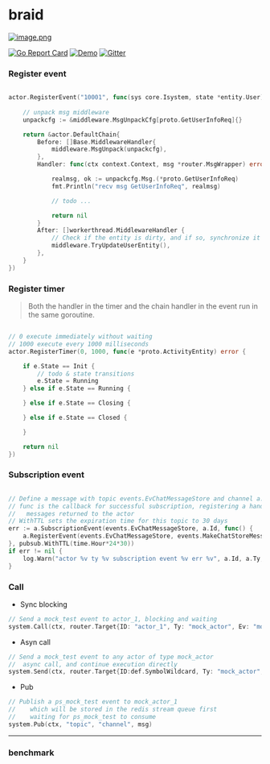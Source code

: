 # braid
> 

[![image.png](https://i.postimg.cc/3xNDLTwR/image.png)](https://postimg.cc/ts0TT8WQ)

[![Go Report Card](https://goreportcard.com/badge/github.com/pojol/braid?style=flat-square)](https://goreportcard.com/report/github.com/pojol/braid)
[![Demo](https://img.shields.io/badge/demo-braid--demo-brightgreen?style=flat-square)](https://github.com/pojol/braid-demo)
[![Gitter](https://img.shields.io/gitter/room/braid/community?color=blue?style=flat-square)](https://app.gitter.im/#/room/#braid:gitter.im)


### Register event
```go

actor.RegisterEvent("10001", func(sys core.Isystem, state *entity.User) *actor.DefaultChain {
    
    // unpack msg middleware
    unpackcfg := &middleware.MsgUnpackCfg[proto.GetUserInfoReq]{}

    return &actor.DefaultChain{
        Before: []Base.MiddlewareHandler{
            middleware.MsgUnpack(unpackcfg),
        },
        Handler: func(ctx context.Context, msg *router.MsgWrapper) error {

            realmsg, ok := unpackcfg.Msg.(*proto.GetUserInfoReq)
            fmt.Println("recv msg GetUserInfoReq", realmsg)

            // todo ...

            return nil
        }
        After: []workerthread.MiddlewareHandler {
            // Check if the entity is dirty, and if so, synchronize it to the cache
            middleware.TryUpdateUserEntity(),
        },
    }
})
```

### Register timer
> Both the handler in the timer and the chain handler in the event run in the same goroutine.
```go

// 0 execute immediately without waiting
// 1000 execute every 1000 milliseconds
actor.RegisterTimer(0, 1000, func(e *proto.ActivityEntity) error {

    if e.State == Init {
        // todo & state transitions
        e.State = Running
    } else if e.State == Running {

    } else if e.State == Closing {

    } else if e.State == Closed {

    }

    return nil
})

```

### Subscription event
```go

// Define a message with topic events.EvChatMessageStore and channel a.Id (self)
// func is the callback for successful subscription, registering a handler function for
//   messages returned to the actor
// WithTTL sets the expiration time for this topic to 30 days
err := a.SubscriptionEvent(events.EvChatMessageStore, a.Id, func() {
    a.RegisterEvent(events.EvChatMessageStore, events.MakeChatStoreMessage(a.Sys, a.state))
}, pubsub.WithTTL(time.Hour*24*30))
if err != nil {
    log.Warn("actor %v ty %v subscription event %v err %v", a.Id, a.Ty, events.EvChatMessageStore, err.Error())
}
```

### Call
* Sync blocking
```go
// Send a mock_test event to actor_1, blocking and waiting
system.Call(ctx, router.Target{ID: "actor_1", Ty: "mock_actor", Ev: "mock_test"}, nil)
```

* Asyn call
```go
// Send a mock_test event to any actor of type mock_actor
//  async call, and continue execution directly
system.Send(ctx, router.Target{ID:def.SymbolWildcard, Ty: "mock_actor",Ev: "mock_test"}, nil)
```

* Pub
```go
// Publish a ps_mock_test event to mock_actor_1
//    which will be stored in the redis stream queue first
//    waiting for ps_mock_test to consume
system.Pub(ctx, "topic", "channel", msg)
```

---

### benchmark